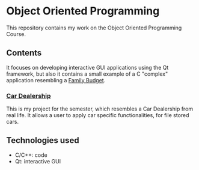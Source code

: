 # Object Oriented Programming

This repository contains my work on the Object Oriented Programming Course.

## Contents

It focuses on developing interactive GUI applications using the Qt framework, but also it contains a
small example of a C "complex" application resembling a [Family Budget](https://github.com/culbec/OOP/tree/main/Family_Budget_C).

### [Car Dealership](https://github.com/culbec/Qt_OOP_Cars)

This is my project for the semester, which resembles a Car Dealership from real life. It allows a user to 
apply car specific functionalities, for file stored cars.

## Technologies used

- C/C++: code
- Qt: interactive GUI